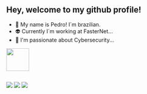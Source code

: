 ## Hey, welcome to my github profile!

- 👾 My name is Pedro! I´m brazilian.
- 👽 Currently I´m working at FasterNet...
- 👻 I'm passionate about Cybersecurity...

<div style="display: inline block;"> 
    <img width="60" height="60" align="center" src="https://cdn-icons-png.flaticon.com/512/2092/2092663.png" /> 
</div>

##

<div>
  <a href="mailto:pedrofontes0811@gmail.com"><img src="https://img.shields.io/badge/Gmail-D14836?style=for-the-badge&logo=gmail&logoColor=white"></a>
  <a href="https://www.linkedin.com/in/fontes-pedro/"><img src="https://img.shields.io/badge/LinkedIn-0077B5?style=for-the-badge&logo=linkedin&logoColor=white"></a>
  <a href="https://github.com/fontespedro"><img src="https://img.shields.io/badge/GitHub-100000?style=for-the-badge&logo=github&logoColor=white"></a>
</div>
